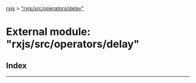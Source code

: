[rxjs](../README.md) > ["rxjs/src/operators/delay"](../modules/_rxjs_src_operators_delay_.md)

# External module: "rxjs/src/operators/delay"

## Index

---

